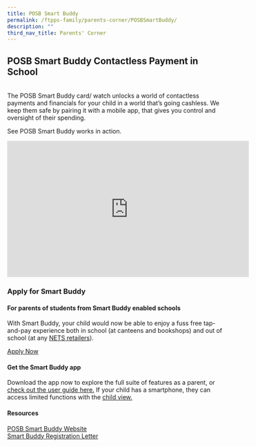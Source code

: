 ```yaml
---
title: POSB Smart Buddy
permalink: /ftpps-family/parents-corner/POSBSmartBuddy/
description: ""
third_nav_title: Parents' Corner
---
```

##  POSB Smart Buddy Contactless Payment in School
<br>
The POSB Smart Buddy card/ watch unlocks a world of contactless payments and financials for your child in a world that’s going cashless. We keep them safe by pairing it with a mobile app, that gives you control and oversight of their spending.

See POSB Smart Buddy works in action.

<iframe width="560" height="315" src="https://www.youtube.com/embed/h-EjfXCy9ug" title="YouTube video player" frameborder="0" allow="accelerometer; autoplay; clipboard-write; encrypted-media; gyroscope; picture-in-picture; web-share" allowfullscreen></iframe>

### Apply for Smart Buddy
#### For parents of students from Smart Buddy enabled schools

With Smart Buddy, your child would now be able to enjoy a fuss free tap-and-pay experience both in school (at canteens and bookshops) and out of school (at any 
[NETS retailers](https://www.nets.com.sg/nets-digital-payments-ready-merchants?pid=sg-posb-smartbuddy-nets-netsretailer)).

[Apply Now](https://www.posb.com.sg/personal/deposits/bank-with-ease/posb-smart-buddy-digibot?trigger=6f2bfba6-0e0a-462d-ad48-e3ea3e063048)


#### Get the Smart Buddy app

Download the app now to explore the full suite of features as a parent, or [check out the user guide here.](https://www.posb.com.sg/iwov-resources/pdf/deposits/bank-with-ease/posb-smart-buddy/SmartBuddy-mobileapp-guide.pdf?pid=sg-posb-pweb-deposits-smartbuddy-btn-userguide) If your child has a smartphone, they can access limited functions with the [child view.](https://www.posb.com.sg/personal/support/bank-posb-smartbuddy-setup.html?pid=sg-posb-pweb-deposits-smartbuddy-btn-child-view#child-access)

#### Resources

[POSB Smart Buddy Website](https://www.posb.com.sg/personal/deposits/bank-with-ease/posb-smart-buddy?pid=sg-posb-pweb-deposits-smartbuddy-btn-keep-reading#why)
<br>
[Smart Buddy Registration Letter](/files/Parents'%20Corner/Smart%20Buddy%20Registration%20Letter.pdf)